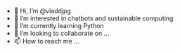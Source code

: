 - 👋 Hi, I’m @vladdjpg
- 👀 I’m interested in chatbots and sustainable computing
- 🌱 I’m currently learning Python
- 💞️ I’m looking to collaborate on ...
- 📫 How to reach me ...

<!---
vladdjpg/vladdjpg is a ✨ special ✨ repository because its `README.md` (this file) appears on your GitHub profile.
You can click the Preview link to take a look at your changes.
--->
